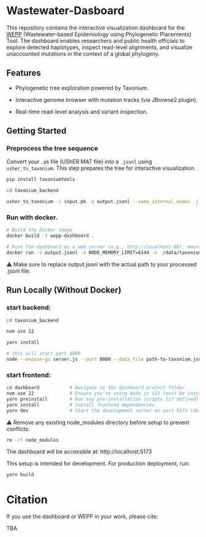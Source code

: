 # Wastewater-Dasboard

This repository contains the interactive visualization dashboard for the [WEPP](https://github.com/TurakhiaLab/WEPP/tree/main) (Wastewater-based Epidemiology using Phylogenetic Placements) Tool. The dashboard enables researchers and public health officials to explore detected haplotypes, inspect read-level alignments, and visualize unaccounted mutations in the context of a global phylogeny.

## Features

- Phylogenetic tree exploration powered by Taxonium.

- Interactive genome browser with mutation tracks (via JBrowse2 plugin).

- Real-time read-level analysis and variant inspection.


## Getting Started

### Preprocess the tree sequence
Convert your `.pb` file (UShER MAT file) into a `.jsonl` using `usher_to_taxonium`. This step prepares the tree for interactive visualization.

```bash
pip install taxoniumtools

cd taxonium_backend

usher_to_taxonium -i input.pb -o output.jsonl --name_internal_nodes -j config_public.json
```

### Run with docker. 

```bash
# Build the Docker image
docker build -t wepp-dashboard .

# Runs the dashboard as a web server (e.g., http://localhost:80), mounting your `.jsonl` tree file and setting Node.js memory for large trees. If port 80 is unavailable, forward to another port (e.g., `-p 8080:80`).
docker run -v output.jsonl -e NODE_MEMORY_LIMIT=6144 -e  /data/taxonium.jsonl -p 80:80 wepp-dashboard
```
⚠️ Make sure to replace output.jsonl with the actual path to your processed .jsonl file.

## Run Locally (Without Docker)

### start backend: 
```bash
cd taxonium_backend

nvm use 22

yarn install

# this will start part 8080
node --expose-gc server.js --port 8080 --data_file path-to-taxonium.jsonl
```

### start frontend:

```bash
cd dashboard           # Navigate to the dashboard project folder
nvm use 22             # Ensure you're using Node.js v22 (must be installed via nvm)
yarn preinstall        # Run any pre-installation scripts (if defined)
yarn install           # Install frontend dependencies
yarn dev               # Start the development server on port 5173 (default)
```
⚠️ Remove any existing node_modules directory before setup to prevent conflicts:
```bash
rm -rf node_modules
```

The dashboard will be accessible at: http://localhost:5173

This setup is intended for development. For production deployment, run:
```bash
yarn build
```

# Citation

If you use the dashboard or WEPP in your work, please cite:

TBA